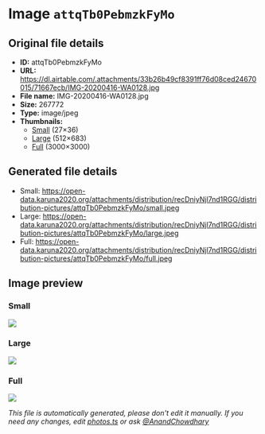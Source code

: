 # Image `attqTb0PebmzkFyMo`

## Original file details

- **ID:** attqTb0PebmzkFyMo
- **URL:** https://dl.airtable.com/.attachments/33b26b49cf8391ff76d08ced24670015/71667ecb/IMG-20200416-WA0128.jpg
- **File name:** IMG-20200416-WA0128.jpg
- **Size:** 267772
- **Type:** image/jpeg
- **Thumbnails:**
  - [Small](https://dl.airtable.com/.attachmentThumbnails/f9eddd27eb5acf4be3b44e3d26d0b96c/c5da190c) (27×36)
  - [Large](https://dl.airtable.com/.attachmentThumbnails/49c85ee956d8696cd74fd87f45bd445e/626b6a1f) (512×683)
  - [Full](https://dl.airtable.com/.attachmentThumbnails/833dd54727900a2669b89a4d7409e364/528ea22c) (3000×3000)

## Generated file details

- Small: https://open-data.karuna2020.org/attachments/distribution/recDniyNjl7nd1RGG/distribution-pictures/attqTb0PebmzkFyMo/small.jpeg
- Large: https://open-data.karuna2020.org/attachments/distribution/recDniyNjl7nd1RGG/distribution-pictures/attqTb0PebmzkFyMo/large.jpeg
- Full: https://open-data.karuna2020.org/attachments/distribution/recDniyNjl7nd1RGG/distribution-pictures/attqTb0PebmzkFyMo/full.jpeg

## Image preview

### Small

![](https://open-data.karuna2020.org/attachments/distribution/recDniyNjl7nd1RGG/distribution-pictures/attqTb0PebmzkFyMo/small.jpeg)

### Large

![](https://open-data.karuna2020.org/attachments/distribution/recDniyNjl7nd1RGG/distribution-pictures/attqTb0PebmzkFyMo/large.jpeg)

### Full

![](https://open-data.karuna2020.org/attachments/distribution/recDniyNjl7nd1RGG/distribution-pictures/attqTb0PebmzkFyMo/full.jpeg)

_This file is automatically generated, please don't edit it manually. If you need any changes, edit [photos.ts](/photos.ts) or ask [@AnandChowdhary](https://github.com/AnandChowdhary)_
